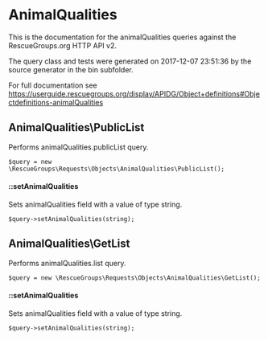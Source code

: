 # AnimalQualities

This is the documentation for the animalQualities queries against the RescueGroups.org HTTP API v2.

The query class and tests were generated on 2017-12-07 23:51:36 by the source generator in the bin subfolder.

For full documentation see https://userguide.rescuegroups.org/display/APIDG/Object+definitions#Objectdefinitions-animalQualities

## AnimalQualities\PublicList

Performs animalQualities.publicList query.

    $query = new \RescueGroups\Requests\Objects\AnimalQualities\PublicList();

#### ::setAnimalQualities

Sets animalQualities field with a value of type string.

    $query->setAnimalQualities(string);



## AnimalQualities\GetList

Performs animalQualities.list query.

    $query = new \RescueGroups\Requests\Objects\AnimalQualities\GetList();

#### ::setAnimalQualities

Sets animalQualities field with a value of type string.

    $query->setAnimalQualities(string);





